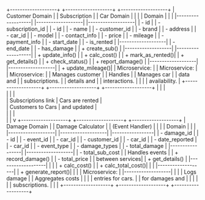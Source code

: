 +-------------------+       +-------------------+       +-------------------+
| Customer Domain   |       | Subscription      |       | Car Domain        |
|                   |       | Domain            |       |                   |
|-------------------|       |-------------------|       |-------------------|
| - id              |       | - subscription_id |       | - id              |
| - name            |       | - customer_id     |       | - brand           |
| - address         |       | - car_id          |       | - model           |
| - contact_info    |       | - price           |       | - mileage         |
| - payment_info    |       | - start_date      |       | - is_rented       |
|-------------------|       | - end_date        |       | - has_damage      |
| + create_sub()    |       |-------------------|       |-------------------|
| + update_info()   |       | + calc_cost()     |       | + mark_as_rented()|
| + get_details()   |       | + check_status()  |       | + report_damage() |
|-------------------|       |-------------------|       | + update_mileage()|
| Microservice:     |       | Microservice:     |       | Microservice:     |
| Manages customer  |       | Handles           |       | Manages car       |
| data and          |       | subscriptions.    |       | details and       |
| interactions.     |       |                   |       | availability.     |
+-------------------+       +-------------------+       +-------------------+
         |                            |                        |  
         |                            |                        |  
         |   Subscriptions link       |       Cars are rented  |  
         |   Customers to Cars        |       and updated      |  
         |                            |                        |  
         |                            |                        v
+-------------------+       +-------------------+       +-------------------+
| Damage Domain     |       | Damage Calculator |       | (Event Handler)  |
|                   |       | Domain            |       |                 |
|-------------------|       |-------------------|       |-----------------|
| - damage_id       |       | - id              |       | - event_id      |
| - car_id          |       | - customer_id     |       | - car_id        |
| - date_reported   |       | - car_id          |       | - event_type    |
| - damage_types    |       | - total_damage    |       |-----------------|
|-------------------|       | - total_sub_cost  |       | Handles events  |
| + record_damage() |       | - total_price     |       | between services|
| + get_details()   |       |-------------------|       |                 |
| + calc_cost()     |       | + calc_total_cost()|      |                 |
|-------------------|       | + generate_report()|      |                 |
| Microservice:     |       |-------------------|       |                 |
| Logs damage       |       | Aggregates costs  |       |                 |
| entries for cars. |       | for damages and   |       |                 |
|                   |       | subscriptions.    |       |                 |
+-------------------+       +-------------------+       +-------------------+

